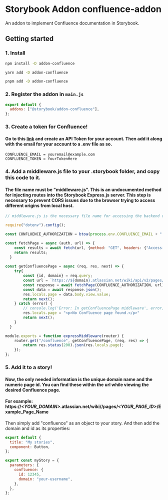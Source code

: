 # Storybook Addon confluence-addon
An addon to implement Confluence documentation in Storybook.

## Getting started

### 1. Install

```sh
npm install -D addon-confluence

yarn add -D addon-confluence

pnpm add -D addon-confluence
```

### 2. Register the addon in `main.js`

```js
export default {
  addons: ["@storybook/addon-confluence"],
};
```
### 3. Create a token for Confluence!

#### Go to this [link](https://id.atlassian.com/manage-profile/security/api-tokens) and create an API Token for your account. Then add it along with the email for your account to a .env file as so.

```env
CONFLUENCE_EMAIL = youremail@example.com
CONFLUENCE_TOKEN = YourTokenHere
```

### 4. Add a middleware.js file to your .storybook folder, and copy this code to it.

#### The file name must be "middleware.js". This is an undocumented method for injecting routes into the Storybook Express.js server. This step is necessary to prevent CORS issues due to the browser trying to access different origins from local host.

```middleware.js
// middleware.js is the necessary file name for accessing the backend of Storybook, which gives the ability to proxy requests and avoid CORS blocking.

require("dotenv").config();

const CONFLUENCE_AUTHORIZATION = btoa(process.env.CONFLUENCE_EMAIL + ":" + process.env.CONFLUENCE_TOKEN);

const fetchPage = async (auth, url) => {
    const results = await fetch(url, {method: "GET", headers: {"Access-Control-Allow-Origin": "*", "Authorization": `Basic ${auth}`, "Content-Type": "application/json"}, mode: "cors"});
    return results;
  }
  
const getConfluencePage = async (req, res, next) => {
    try{
        const {id, domain} = req.query;
        const url = `https://${domain}.atlassian.net/wiki/api/v2/pages/${id}?body-format=view`
        const response = await fetchPage(CONFLUENCE_AUTHORIZATION, url);
        const data = await response.json();
        res.locals.page = data.body.view.value;
        return next();
    } catch (error) {
        // console.log('Error: In getConfluencePage middleware', error);
        res.locals.page = "<p>No Confluence page found.</p>"
        return next();
    }
  }

module.exports = function expressMiddleware(router) {
	router.get("/confluence", getConfluencePage, (req, res) => {
        return res.status(200).json(res.locals.page);
    });
};
```

### 5. Add it to a story!

####  Now, the only needed information is the unique domain name and the numeric page id. You can find these within the url while viewing the desired Confluence page.
#### For example: https://***<YOUR_DOMAIN>***.atlassian.net/wiki//pages/***<YOUR_PAGE_ID>***/Example_Page_Name
Then simply add "confluence" as an object to your story. And then add the domain and id as its properties:

```js
export default {
  title: "My stories",
  component: Button,
};

export const myStory = {
  parameters: {
    confluence: {
      id: 12345,
      domain: "your-username",
    },
  },
};
```
